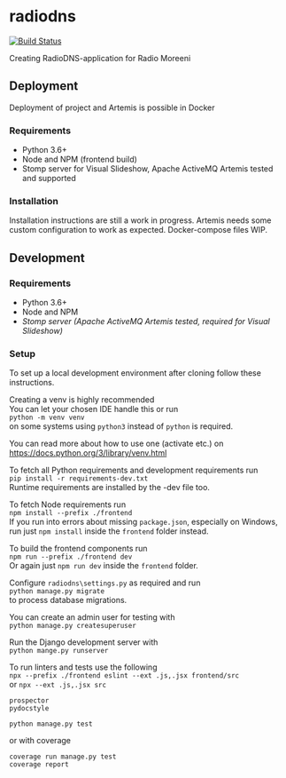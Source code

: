 # radiodns
[![Build Status](https://drone.ltn.fi/api/badges/mervij/radiodns/status.svg)](https://drone.ltn.fi/mervij/radiodns)

Creating RadioDNS-application for Radio Moreeni

## Deployment
Deployment of project and Artemis is possible in Docker

### Requirements
- Python 3.6+
- Node and NPM (frontend build)
- Stomp server for Visual Slideshow, Apache ActiveMQ Artemis tested and supported

### Installation
Installation instructions are still a work in progress.
Artemis needs some custom configuration to work as expected.
Docker-compose files WIP.


## Development
### Requirements
- Python 3.6+
- Node and NPM
- _Stomp server (Apache ActiveMQ Artemis tested, required for Visual Slideshow)_

### Setup
To set up a local development environment after cloning follow these instructions.

Creating a venv is highly recommended\
You can let your chosen IDE handle this or run\
`python -m venv venv`\
on some systems using `python3` instead of `python` is required.

You can read more about how to use one (activate etc.) on https://docs.python.org/3/library/venv.html

To fetch all Python requirements and development requirements run\
`pip install -r requirements-dev.txt`\
Runtime requirements are installed by the -dev file too.

To fetch Node requirements run\
`npm install --prefix ./frontend`\
If you run into errors about missing `package.json`, especially on Windows, run just `npm install` inside the `frontend` folder instead.

To build the frontend components run\
`npm run --prefix ./frontend dev`\
Or again just `npm run dev` inside the `frontend` folder.

Configure `radiodns\settings.py` as required and run\
`python manage.py migrate`\
to process database migrations.

You can create an admin user for testing with\
`python manage.py createsuperuser`

Run the Django development server with\
`python mange.py runserver`

To run linters and tests use the following\
`npx --prefix ./frontend eslint --ext .js,.jsx frontend/src`\
or `npx --ext .js,.jsx src`
```
prospector
pydocstyle

python manage.py test
```
or with coverage
```
coverage run manage.py test
coverage report
```